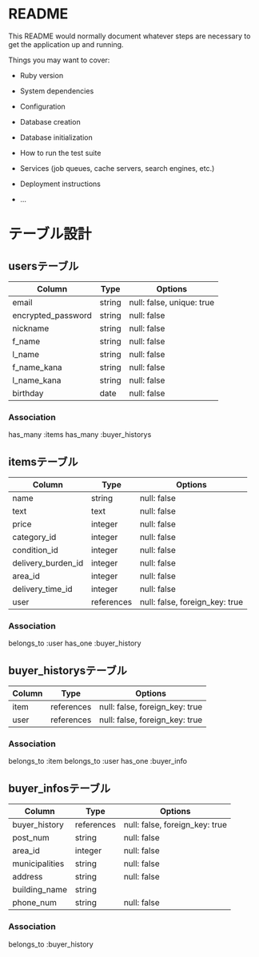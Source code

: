 # README

This README would normally document whatever steps are necessary to get the
application up and running.

Things you may want to cover:

* Ruby version

* System dependencies

* Configuration

* Database creation

* Database initialization

* How to run the test suite

* Services (job queues, cache servers, search engines, etc.)

* Deployment instructions

* ...
# テーブル設計

## usersテーブル
| Column             | Type       | Options                   |
| -------------------|----------- |---------------------------|
| email              | string     | null: false, unique: true |
| encrypted_password | string     | null: false               |
| nickname           | string     | null: false               |
| f_name             | string     | null: false               |
| l_name             | string     | null: false               |
| f_name_kana        | string     | null: false               |
| l_name_kana        | string     | null: false               |
| birthday           | date       | null: false               |


### Association
has_many :items
has_many :buyer_historys
## itemsテーブル
| Column             | Type       | Options                        |
| -------------------|----------- |--------------------------------|
| name               | string     | null: false                    |
| text               | text       | null: false                    |
| price              | integer    | null: false
| category_id        | integer    | null: false                    |
| condition_id       | integer    | null: false                    |
| delivery_burden_id | integer    | null: false                    |
| area_id            | integer    | null: false                    |
| delivery_time_id   | integer    | null: false                    |
| user               | references | null: false, foreign_key: true |

### Association
belongs_to :user
has_one :buyer_history

## buyer_historysテーブル
| Column  | Type       | Options                        |
| --------| ---------- |--------------------------------|
| item    | references | null: false, foreign_key: true |
| user    | references | null: false, foreign_key: true |

### Association
belongs_to :item
belongs_to :user
has_one :buyer_info
## buyer_infosテーブル
| Column         | Type         | Options                        |
| ---------------| ------------ |--------------------------------|
| buyer_history  | references   | null: false, foreign_key: true |
| post_num       | string       | null: false                    |
| area_id        | integer      | null: false                    |
| municipalities | string       | null: false                    |
| address        | string       | null: false                    |
| building_name  | string       |                                |
| phone_num      | string       | null: false                    |

### Association
belongs_to :buyer_history
